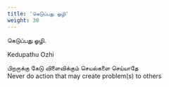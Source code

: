 ```yaml
---
title: 'கெடுப்பது ஓழி'
weight: 38
---
```

 

கெடுப்பது ஓழி.

Kedupathu Ozhi

பிறருக்கு கேடு விளைவிக்கும் செயல்களை செய்யாதே  
Never do action that may create problem(s) to others